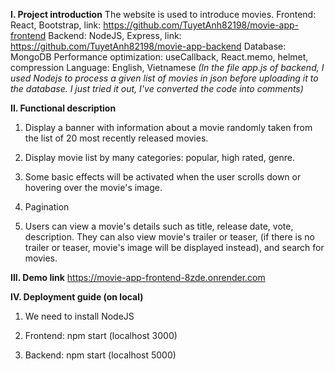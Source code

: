 **I. Project introduction**
The website is used to introduce movies.
Frontend: React, Bootstrap, link: https://github.com/TuyetAnh82198/movie-app-frontend
Backend: NodeJS, Express, link: https://github.com/TuyetAnh82198/movie-app-backend
Database: MongoDB
Performance optimization: useCallback, React.memo, helmet, compression
Language: English, Vietnamese
_(In the file app.js of backend, I used Nodejs to process a given list of movies
in json before uploading it to the database. I just tried it out, I've converted the code into comments)_


**II. Functional description**

1. Display a banner with information about a movie randomly taken from the list of 20 most recently released movies.

2. Display movie list by many categories: popular, high rated, genre.

3. Some basic effects will be activated when the user scrolls down or hovering over the movie's image.

4. Pagination

5. Users can view a movie's details such as title, release date, vote, description.
They can also view movie's trailer or teaser,
(if there is no trailer or teaser, movie's image will be displayed instead),
and search for movies.


**III. Demo link**
https://movie-app-frontend-8zde.onrender.com

**IV. Deployment guide (on local)**

1. We need to install NodeJS 

2. Frontend:
npm start (localhost 3000) 

3. Backend:
npm start (localhost 5000)

